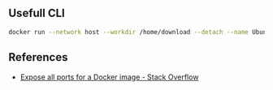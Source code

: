 ## Usefull CLI

```bash
docker run --network host --workdir /home/download --detach --name Ubuntu ubuntu:jammy
```

## References

- [Expose all ports for a Docker image - Stack Overflow](https://stackoverflow.com/questions/49323225/expose-all-ports-for-a-docker-image)
